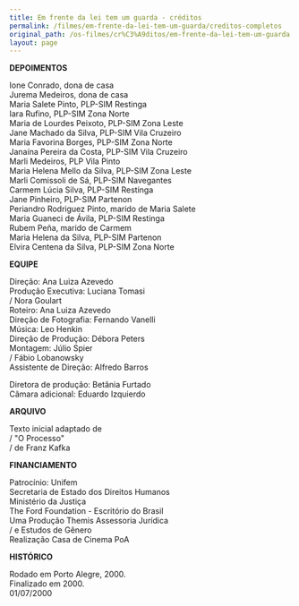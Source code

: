 ```yaml
---
title: Em frente da lei tem um guarda - créditos
permalink: /filmes/em-frente-da-lei-tem-um-guarda/creditos-completos
original_path: /os-filmes/cr%C3%A9ditos/em-frente-da-lei-tem-um-guarda.html
layout: page
---
```

**DEPOIMENTOS**

Ione Conrado, dona de casa\
Jurema Medeiros, dona de casa\
Maria Salete Pinto, PLP-SIM Restinga\
Iara Rufino, PLP-SIM Zona Norte\
Maria de Lourdes Peixoto, PLP-SIM Zona Leste\
Jane Machado da Silva, PLP-SIM Vila Cruzeiro\
Maria Favorina Borges, PLP-SIM Zona Norte\
Janaína Pereira da Costa, PLP-SIM Vila Cruzeiro\
Marli Medeiros, PLP Vila Pinto\
Maria Helena Mello da Silva, PLP-SIM Zona Leste\
Marli Comissoli de Sá, PLP-SIM Navegantes\
Carmem Lúcia Silva, PLP-SIM Restinga\
Jane Pinheiro, PLP-SIM Partenon\
Periandro Rodriguez Pinto, marido de Maria Salete\
Maria Guaneci de Ávila, PLP-SIM Restinga\
Rubem Peña, marido de Carmem\
Maria Helena da Silva, PLP-SIM Partenon\
Elvira Centena da Silva, PLP-SIM Zona Norte 

**EQUIPE**

Direção: Ana Luiza Azevedo\
Produção Executiva: Luciana Tomasi\
/ Nora Goulart\
Roteiro: Ana Luiza Azevedo\
Direção de Fotografia: Fernando Vanelli\
Música: Leo Henkin\
Direção de Produção: Débora Peters\
Montagem: Júlio Spier\
/ Fábio Lobanowsky\
Assistente de Direção: Alfredo Barros

Diretora de produção: Betânia Furtado\
Câmara adicional: Eduardo Izquierdo

**ARQUIVO**

Texto inicial adaptado de\
/ "O Processo"\
/ de Franz Kafka

**FINANCIAMENTO**

Patrocínio: Unifem\
Secretaria de Estado dos Direitos Humanos\
Ministério da Justiça\
The Ford Foundation - Escritório do Brasil\
Uma Produção Themis Assessoria Jurídica\
/ e Estudos de Gênero\
Realização Casa de Cinema PoA

**HISTÓRICO**

Rodado em Porto Alegre, 2000.\
Finalizado em 2000.\
01/07/2000
